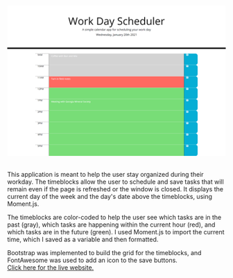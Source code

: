 ![screenshot of application](./Assets/screenshot.png?raw=true "Work Day Scheduler")
<br>
<br>

This application is meant to help the user stay organized during their workday. The timeblocks allow the user to schedule and save tasks that will remain even if the page is refreshed or the window is closed. It displays the current day of the week and the day's date above the timeblocks, using Moment.js.

The timeblocks are color-coded to help the user see which tasks are in the past (gray), which tasks are happening within the current hour (red), and which tasks are in the future (green). I used Moment.js to import the current time, which I saved as a variable and then formatted.

Bootstrap was implemented to build the grid for the timeblocks, and FontAwesome was used to add an icon to the save buttons.
<br>
[Click here for the live website.](https://sorengrey.github.io/planner_hw/)
